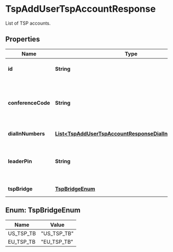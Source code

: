 

# TspAddUserTspAccountResponse

List of TSP accounts.

## Properties

| Name | Type | Description | Notes |
|------------ | ------------- | ------------- | -------------|
|**id** | **String** | The ID of the TSP account. |  [optional] |
|**conferenceCode** | **String** | Conference code: numeric value, length is less than 16. |  |
|**dialInNumbers** | [**List&lt;TspAddUserTspAccountResponseDialInNumbersInner&gt;**](TspAddUserTspAccountResponseDialInNumbersInner.md) | List of dial in numbers. |  [optional] |
|**leaderPin** | **String** | Leader PIN: numeric value, length is less than 16. |  |
|**tspBridge** | [**TspBridgeEnum**](#TspBridgeEnum) | Telephony bridge |  [optional] |



## Enum: TspBridgeEnum

| Name | Value |
|---- | -----|
| US_TSP_TB | &quot;US_TSP_TB&quot; |
| EU_TSP_TB | &quot;EU_TSP_TB&quot; |




